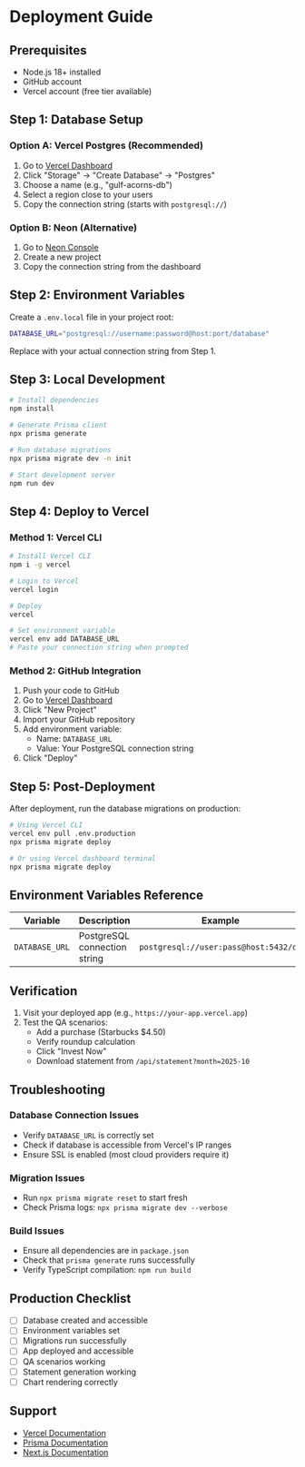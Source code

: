 # Deployment Guide

## Prerequisites
- Node.js 18+ installed
- GitHub account
- Vercel account (free tier available)

## Step 1: Database Setup

### Option A: Vercel Postgres (Recommended)
1. Go to [Vercel Dashboard](https://vercel.com/dashboard)
2. Click "Storage" → "Create Database" → "Postgres"
3. Choose a name (e.g., "gulf-acorns-db")
4. Select a region close to your users
5. Copy the connection string (starts with `postgresql://`)

### Option B: Neon (Alternative)
1. Go to [Neon Console](https://console.neon.tech/)
2. Create a new project
3. Copy the connection string from the dashboard

## Step 2: Environment Variables

Create a `.env.local` file in your project root:

```bash
DATABASE_URL="postgresql://username:password@host:port/database"
```

Replace with your actual connection string from Step 1.

## Step 3: Local Development

```bash
# Install dependencies
npm install

# Generate Prisma client
npx prisma generate

# Run database migrations
npx prisma migrate dev -n init

# Start development server
npm run dev
```

## Step 4: Deploy to Vercel

### Method 1: Vercel CLI
```bash
# Install Vercel CLI
npm i -g vercel

# Login to Vercel
vercel login

# Deploy
vercel

# Set environment variable
vercel env add DATABASE_URL
# Paste your connection string when prompted
```

### Method 2: GitHub Integration
1. Push your code to GitHub
2. Go to [Vercel Dashboard](https://vercel.com/dashboard)
3. Click "New Project"
4. Import your GitHub repository
5. Add environment variable:
   - Name: `DATABASE_URL`
   - Value: Your PostgreSQL connection string
6. Click "Deploy"

## Step 5: Post-Deployment

After deployment, run the database migrations on production:

```bash
# Using Vercel CLI
vercel env pull .env.production
npx prisma migrate deploy

# Or using Vercel dashboard terminal
npx prisma migrate deploy
```

## Environment Variables Reference

| Variable | Description | Example |
|----------|-------------|---------|
| `DATABASE_URL` | PostgreSQL connection string | `postgresql://user:pass@host:5432/db` |

## Verification

1. Visit your deployed app (e.g., `https://your-app.vercel.app`)
2. Test the QA scenarios:
   - Add a purchase (Starbucks $4.50)
   - Verify roundup calculation
   - Click "Invest Now"
   - Download statement from `/api/statement?month=2025-10`

## Troubleshooting

### Database Connection Issues
- Verify `DATABASE_URL` is correctly set
- Check if database is accessible from Vercel's IP ranges
- Ensure SSL is enabled (most cloud providers require it)

### Migration Issues
- Run `npx prisma migrate reset` to start fresh
- Check Prisma logs: `npx prisma migrate dev --verbose`

### Build Issues
- Ensure all dependencies are in `package.json`
- Check that `prisma generate` runs successfully
- Verify TypeScript compilation: `npm run build`

## Production Checklist

- [ ] Database created and accessible
- [ ] Environment variables set
- [ ] Migrations run successfully
- [ ] App deployed and accessible
- [ ] QA scenarios working
- [ ] Statement generation working
- [ ] Chart rendering correctly

## Support

- [Vercel Documentation](https://vercel.com/docs)
- [Prisma Documentation](https://www.prisma.io/docs)
- [Next.js Documentation](https://nextjs.org/docs)

